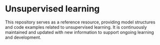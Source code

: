 # Unsupervised learning
This repository serves as a reference resource, providing model structures and code examples related to unsupervised learning. It is continuously maintained and updated with new information to support ongoing learning and development.
